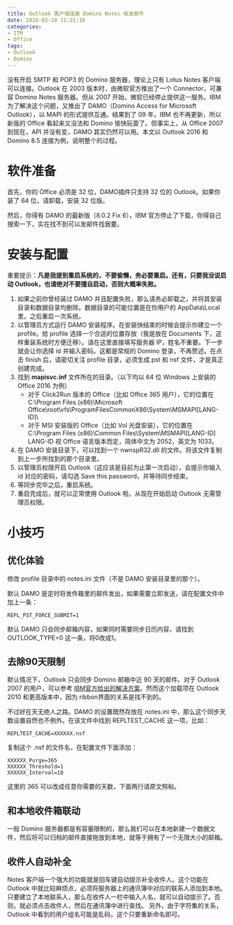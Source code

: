 ```yaml
---
title: Outlook 客户端连接 Domino Notes 收发邮件
date: 2016-03-10 15:21:18
categories:
- ITM
- Office
tags:
- Outlook
- Domino
---
```

没有开启 SMTP 和 POP3 的 Domino 服务器，理论上只有 Lotus Notes 客户端可以连接。Outlook 在 2003 版本时，由微软官方推出了一个 Connector，可兼容 Domino Notes 服务器。但从 2007 开始，微软已经停止提供这一服务。IBM 为了解决这个问题，又推出了 DAMO（Domino Access for Microsoft Outlook），以 MAPI 的形式提供互通。结果到了 09 年，IBM 也不再更新，所以新版的 Office 看起来又没法和 Domino 愉快玩耍了。但事实上，从 Office 2007 到现在，API 并没有变，DAMO 其实仍然可以用。本文以 Outlook 2016 和 Domino 8.5 连接为例，说明整个的过程。
<!-- more -->

# 软件准备

首先，你的 Office 必须是 32 位，DAMO插件只支持 32 位的 Outlook。如果你装了 64 位，请卸载，安装 32 位版。

然后，你得有 DAMO 的最新版（8.0.2 Fix 6），IBM 官方停止了下载，你得自己搜索一下，实在找不到可以发邮件找我要。

# 安装与配置

重要提示：**凡是我提到重启系统的，不要偷懒，务必要重启。还有，只要我没说启动 Outlook，也请绝对不要擅自启动，否则大概率失败。**

1. 如果之前你曾经装过 DAMO 并且配置失败，那么请务必卸载之，并将其安装目录和数据目录均删除。数据目录的可能位置是在你用户的 AppData\Local 里。之后重启一次系统。
1. 以管理员方式运行 DAMO 安装程序。在安装快结束的时候会提示你建立一个 profile。给 profile 选择一个合适的位置存放（我是放在 Documents 下，这样重装系统时方便迁移）。请在这里直接填写服务器 IP，姓名不重要。下一步就会让你选择 id 并输入密码。这都是常规的 Domino 登录，不再赘述。在点击 finish 后，请密切关注 profile 目录，必须生成 pst 和 nsf 文件，才是真正创建完成。
1. 找到 **mapisvc.inf** 文件所在的目录。（以下均以 64 位 Windows 上安装的 Office 2016 为例）
    * 对于 Click2Run 版本的 Office（比如 Office 365 用户），它的位置在 C:\Program Files (x86)\Microsoft Office\root\vfs\ProgramFilesCommonX86\System\MSMAPI\[LANG-ID]\
    * 对于 MSI 安装版的 Office（比如 Vol 光盘安装），它的位置在 C:\Program Files (x86)\Common Files\System\MSMAPI\[LANG-ID]\
    LANG-ID 视 Office 语言版本而定，简体中文为 2052，英文为 1033。
1. 在 DAMO 安装目录下，可以找到一个 nwnspR32.dll 的文件。将该文件复制到上一步所找到的那个目录里。
1. 以管理员权限开启 Outlook（这应该是目前为止第一次启动），会提示你输入 id 对应的密码，请勾选 Save this password，并等待同步结束。
1. 等同步完毕之后，重启系统。
1. 重启完成后，就可以正常使用 Outlook 啦。从现在开始启动 Outlook 无需管理员权限。

# 小技巧

## 优化体验

修改 profile 目录中的 notes.ini 文件（不是 DAMO 安装目录里的那个）。

默认 DAMO 是定时将发件箱里的邮件发出，如果需要立即发送，请在配置文件中加上一条：

    REPL_PST_FORCE_SUBMIT=1

默认 DAMO 只会同步邮箱内容，如果同时需要同步日历内容，请找到 OUTLOOK_TYPE=0 这一条，将0改成1。

## 去除90天限制

默认情况下，Outlook 只会同步 Domino 邮箱中近 90 天的邮件。对于 Outlook 2007 的用户，可以参考 [IBM官方给出的解决方案](http://www-01.ibm.com/support/docview.wss?uid=swg21171979)。然而这个加载项在 Outlook 2010 和更高版本中，因为 ribbon界面的关系是找不到的。

不过好在天无绝人之路。DAMO 的设置既然存放在 notes.ini 中，那么这个同步天数设置自然也不例外。在该文件中找到 REPLTEST_CACHE 这一项，比如：

    REPLTEST_CACHE=XXXXXX.nsf

复制这个 .nsf 的文件名，在配置文件下面添加：

    XXXXXX_Purge=365
    XXXXXX_Threshold=1
    XXXXXX_Interval=10

这里的 365 可以改成任意你需要的天数，下面两行请原文照粘。

## 和本地收件箱联动

一般 Domino 服务器都是有容量限制的，那么我们可以在本地新建一个数据文件，然后将可以归档的邮件直接拖放到本地，就等于拥有了一个无限大小的邮箱。

## 收件人自动补全

Notes 客户端一个强大的功能就是回车键自动提示补全收件人。这个功能在 Outlook 中就比较麻烦点，必须将服务器上的通讯簿中对应的联系人添加到本地。只要建立了本地联系人，那么在收件人一栏中输入人名，就可以自动提示了。否则，就必须点击收件人，然后在通讯簿中进行查找。
另外，由于字符集的关系，Outlook 中看到的用户组名可能是乱码，这个只要重新命名即可。